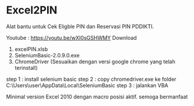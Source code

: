 # Excel2PIN
Alat bantu untuk Cek Eligble PIN dan Reservasi PIN PDDIKTI. 

Youtube : https://youtu.be/wXI0sGSHWMY
Download 
1. excelPIN.xlsb
2. SeleniumBasic-2.0.9.0.exe
3. ChromeDriver (Sesuaikan dengan versi google chrome yang telah terinstall)

step 1 : install selenium basic
step 2 : copy chromedriver.exe ke folder C:\Users\user\AppData\Local\SeleniumBasic
step 3 : jalankan VBA

Minimal version Excel 2010 dengan macro posisi aktif.
semoga bermanfaat



